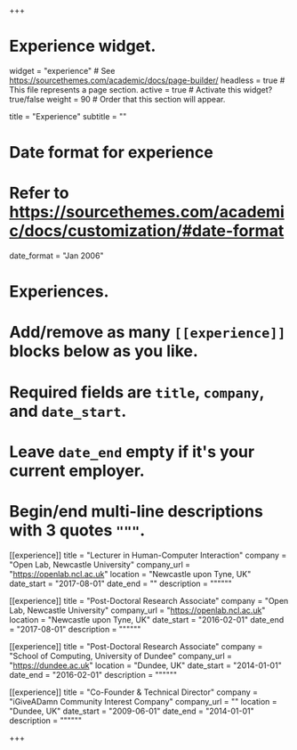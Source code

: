 +++
# Experience widget.
widget = "experience"  # See https://sourcethemes.com/academic/docs/page-builder/
headless = true  # This file represents a page section.
active = true  # Activate this widget? true/false
weight = 90  # Order that this section will appear.

title = "Experience"
subtitle = ""

# Date format for experience
#   Refer to https://sourcethemes.com/academic/docs/customization/#date-format
date_format = "Jan 2006"

# Experiences.
#   Add/remove as many `[[experience]]` blocks below as you like.
#   Required fields are `title`, `company`, and `date_start`.
#   Leave `date_end` empty if it's your current employer.
#   Begin/end multi-line descriptions with 3 quotes `"""`.
[[experience]]
  title = "Lecturer in Human-Computer Interaction"
  company = "Open Lab, Newcastle University"
  company_url = "https://openlab.ncl.ac.uk"
  location = "Newcastle upon Tyne, UK"
  date_start = "2017-08-01"
  date_end = ""
  description = """"""

[[experience]]
  title = "Post-Doctoral Research Associate"
  company = "Open Lab, Newcastle University"
  company_url = "https://openlab.ncl.ac.uk"
  location = "Newcastle upon Tyne, UK"
  date_start = "2016-02-01"
  date_end = "2017-08-01"
  description = """"""

[[experience]]
  title = "Post-Doctoral Research Associate"
  company = "School of Computing, University of Dundee"
  company_url = "https://dundee.ac.uk"
  location = "Dundee, UK"
  date_start = "2014-01-01"
  date_end = "2016-02-01"
  description = """"""

[[experience]]
  title = "Co-Founder &  Technical Director"
  company = "iGiveADamn Community Interest Company"
  company_url = ""
  location = "Dundee, UK"
  date_start = "2009-06-01"
  date_end = "2014-01-01"
  description = """"""


+++
